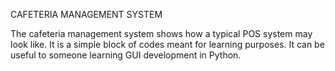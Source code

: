 CAFETERIA MANAGEMENT SYSTEM

The cafeteria management system shows how a typical POS system may look like. It is a simple block of codes meant for learning purposes.
It can be useful to someone learning GUI development in Python.



